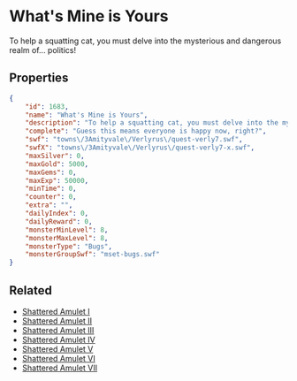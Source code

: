 # What's Mine is Yours

To help a squatting cat, you must delve into the mysterious and dangerous realm of... politics!

## Properties

```json
{
    "id": 1683,
    "name": "What's Mine is Yours",
    "description": "To help a squatting cat, you must delve into the mysterious and dangerous realm of... politics!",
    "complete": "Guess this means everyone is happy now, right?",
    "swf": "towns\/3Amityvale\/Verlyrus\/quest-verly7.swf",
    "swfX": "towns\/3Amityvale\/Verlyrus\/quest-verly7-x.swf",
    "maxSilver": 0,
    "maxGold": 5000,
    "maxGems": 0,
    "maxExp": 50000,
    "minTime": 0,
    "counter": 0,
    "extra": "",
    "dailyIndex": 0,
    "dailyReward": 0,
    "monsterMinLevel": 8,
    "monsterMaxLevel": 8,
    "monsterType": "Bugs",
    "monsterGroupSwf": "mset-bugs.swf"
}
```

## Related

- [Shattered Amulet I](../items/19385-shattered-amulet-i.md)
- [Shattered Amulet II](../items/19386-shattered-amulet-ii.md)
- [Shattered Amulet III](../items/19387-shattered-amulet-iii.md)
- [Shattered Amulet IV](../items/19388-shattered-amulet-iv.md)
- [Shattered Amulet V](../items/19389-shattered-amulet-v.md)
- [Shattered Amulet VI](../items/19390-shattered-amulet-vi.md)
- [Shattered Amulet VII](../items/19391-shattered-amulet-vii.md)

